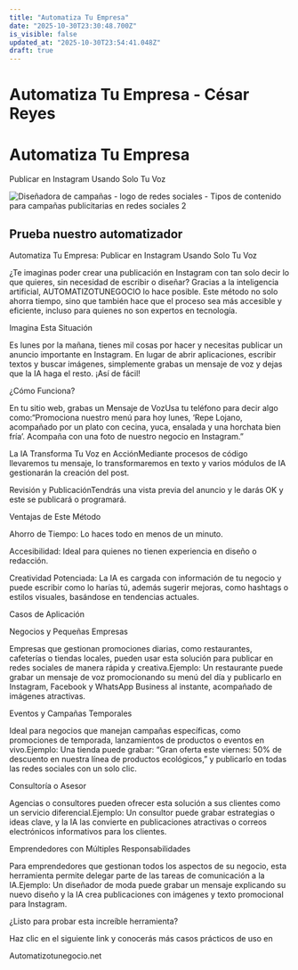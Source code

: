 ```yaml
---
title: "Automatiza Tu Empresa"
date: "2025-10-30T23:30:48.700Z"
is_visible: false
updated_at: "2025-10-30T23:54:41.048Z"
draft: true
---
```


# Automatiza Tu Empresa - César Reyes
# Automatiza Tu Empresa
Publicar en Instagram Usando Solo Tu Voz
![Diseñadora de campañas - logo de redes sociales - Tipos de contenido para campañas publicitarias en redes sociales 2](https://cesarreyesjaramillo.com/wp-content/uploads/2023/01/Catalogos-Digitales-Economicos-5.jpg)
## Prueba nuestro automatizador
Automatiza Tu Empresa: Publicar en Instagram Usando Solo Tu Voz
¿Te imaginas poder crear una publicación en Instagram con tan solo decir lo que quieres, sin necesidad de escribir o diseñar? Gracias a la inteligencia artificial, AUTOMATIZOTUNEGOCIO lo hace posible. Este método no solo ahorra tiempo, sino que también hace que el proceso sea más accesible y eficiente, incluso para quienes no son expertos en tecnología.
Imagina Esta Situación
Es lunes por la mañana, tienes mil cosas por hacer y necesitas publicar un anuncio importante en Instagram. En lugar de abrir aplicaciones, escribir textos y buscar imágenes, simplemente grabas un mensaje de voz y dejas que la IA haga el resto. ¡Así de fácil!
¿Cómo Funciona?
En tu sitio web, grabas un Mensaje de VozUsa tu teléfono para decir algo como:“Promociona nuestro menú para hoy lunes, ‘Repe Lojano, acompañado por un plato con cecina, yuca, ensalada y una horchata bien fría’. Acompaña con una foto de nuestro negocio en Instagram.”
La IA Transforma Tu Voz en AcciónMediante procesos de código llevaremos tu mensaje, lo transformaremos en texto y varios módulos de IA gestionarán la creación del post.
Revisión y PublicaciónTendrás una vista previa del anuncio y le darás OK y este se publicará o programará.
Ventajas de Este Método
Ahorro de Tiempo: Lo haces todo en menos de un minuto.
Accesibilidad: Ideal para quienes no tienen experiencia en diseño o redacción.
Creatividad Potenciada: La IA es cargada con información de tu negocio y puede escribir como lo harías tú, además sugerir mejoras, como hashtags o estilos visuales, basándose en tendencias actuales.
Casos de Aplicación
Negocios y Pequeñas Empresas
Empresas que gestionan promociones diarias, como restaurantes, cafeterías o tiendas locales, pueden usar esta solución para publicar en redes sociales de manera rápida y creativa.Ejemplo: Un restaurante puede grabar un mensaje de voz promocionando su menú del día y publicarlo en Instagram, Facebook y WhatsApp Business al instante, acompañado de imágenes atractivas.
Eventos y Campañas Temporales
Ideal para negocios que manejan campañas específicas, como promociones de temporada, lanzamientos de productos o eventos en vivo.Ejemplo: Una tienda puede grabar: “Gran oferta este viernes: 50% de descuento en nuestra línea de productos ecológicos,” y publicarlo en todas las redes sociales con un solo clic.
Consultoría o Asesor
Agencias o consultores pueden ofrecer esta solución a sus clientes como un servicio diferencial.Ejemplo: Un consultor puede grabar estrategias o ideas clave, y la IA las convierte en publicaciones atractivas o correos electrónicos informativos para los clientes.
Emprendedores con Múltiples Responsabilidades
Para emprendedores que gestionan todos los aspectos de su negocio, esta herramienta permite delegar parte de las tareas de comunicación a la IA.Ejemplo: Un diseñador de moda puede grabar un mensaje explicando su nuevo diseño y la IA crea publicaciones con imágenes y texto promocional para Instagram.
¿Listo para probar esta increíble herramienta?
Haz clic en el siguiente link y conocerás más casos prácticos de uso en
Automatizotunegocio.net